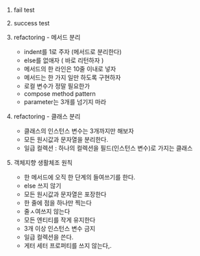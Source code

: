 1. fail test
2. success test
3. refactoring - 메서드 분리
    - indent를 1로 주자 (메서드로 분리한다)
    - else를 없애자 ( 바로 리턴하자 )
    - 메서드의 한 라인은 10줄 이내로 넣자
    - 메서드는 한 가지 일만 하도록 구현하자
    - 로컬 변수가 정말 필요한가
    - compose method pattern
    - parameter는 3개를 넘기지 마라

4. refactoring - 클래스 분리
    - 클래스의 인스턴스 변수는 3개까지만 해보자
    - 모든 원시값과 문자열을 분리한다.
    - 일급 컬렉션 : 하나의 컬렉션을 필드(인스턴스 변수)로 가지는 클래스


5. 객체지향 생활체조 원칙
    - 한 메서드에 오직 한 단계의 들여쓰기를 한다.
    - else 쓰지 않기
    - 모든 원시값과 문자열은 포장한다
    - 한 줄에 점을 하나만 찍는다
    - 줄ㅅ여쓰지 않는다
    - 모든 엔티티를 작게 유지한다
    - 3개 이상 인스턴스 변수 금지
    - 일급 컬렉션을 쓴다.
    - 게터 세터 프로퍼티를 쓰지 않는다,.

      